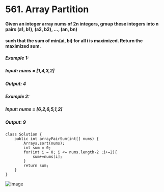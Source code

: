 # 561. Array Partition

#### Given an integer array nums of 2n integers, group these integers into n pairs (a1, b1), (a2, b2), ..., (an, bn) 
#### such that the sum of min(ai, bi) for all i is maximized. Return the maximized sum.

##### Example 1:
#####    Input: nums = [1,4,3,2]
#####    Output: 4
##### Example 2: 
#####    Input: nums = [6,2,6,5,1,2]
#####    Output: 9


```
class Solution {
    public int arrayPairSum(int[] nums) {
        Arrays.sort(nums);
        int sum = 0;
        for(int i = 0; i <= nums.length-2 ;i+=2){
            sum+=nums[i];
        }
        return sum;
    }
}
```

![image](https://user-images.githubusercontent.com/97871497/189463931-e87579da-7f2f-42f0-97ca-93be47d5fc2c.png)
